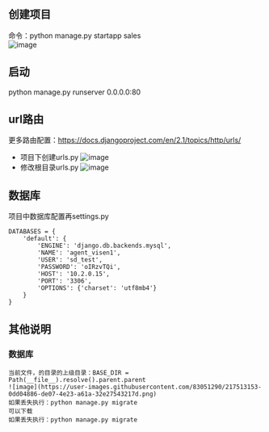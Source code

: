 ## 创建项目
命令：python manage.py startapp sales  
![image](https://user-images.githubusercontent.com/83051290/217459305-9925656d-eb1c-4f41-b42f-3d30d7b97a95.png)
## 启动
python manage.py runserver 0.0.0.0:80

## url路由
更多路由配置：https://docs.djangoproject.com/en/2.1/topics/http/urls/  
* 项目下创建urls.py 
![image](https://user-images.githubusercontent.com/83051290/217498101-42320d0d-a3bf-4736-996b-a35fd108ee16.png)
* 修改根目录urls.py
![image](https://user-images.githubusercontent.com/83051290/217498212-e5a294a9-1e86-4bd2-a572-76eb5107079a.png)

## 数据库
项目中数据库配置再settings.py
```base
DATABASES = {
    'default': {
        'ENGINE': 'django.db.backends.mysql',
        'NAME': 'agent_visen1',
        'USER': 'sd_test',
        'PASSWORD': 'oIRzvTQi',
        'HOST': '10.2.0.15',
        'PORT': '3306',
        'OPTIONS': {'charset': 'utf8mb4'}
    }
}
```


## 其他说明
### 数据库
```base
当前文件，的目录的上级目录：BASE_DIR = Path(__file__).resolve().parent.parent
![image](https://user-images.githubusercontent.com/83051290/217513153-0dd04886-de07-4e23-a61a-32e27543217d.png)
如果丢失执行：python manage.py migrate
可以下载
如果丢失执行：python manage.py migrate
```
